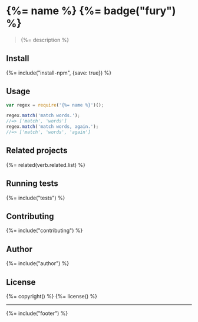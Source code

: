 # {%= name %} {%= badge("fury") %}

> {%= description %}

## Install
{%= include("install-npm", {save: true}) %}

## Usage

```js
var regex = require('{%= name %}')();

regex.match('match words.');
//=> ['match', 'words']
regex.match('match words, again.');
//=> ['match', 'words', 'again']
```

## Related projects
{%= related(verb.related.list) %}  

## Running tests
{%= include("tests") %}

## Contributing
{%= include("contributing") %}

## Author
{%= include("author") %}

## License
{%= copyright() %}
{%= license() %}

***

{%= include("footer") %}
